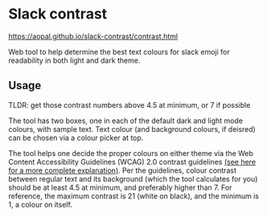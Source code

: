 # Slack contrast

https://aopal.github.io/slack-contrast/contrast.html

Web tool to help determine the best text colours for slack emoji for readability in both light and dark theme.

## Usage

TLDR: get those contrast numbers above 4.5 at minimum, or 7 if possible

The tool has two boxes, one in each of the default dark and light mode colours, with sample text. Text colour (and background colours, if deisred) can be chosen via a colour picker at top.

The tool helps one decide the proper colours on either theme via the Web Content Accessibility Guidelines (WCAG) 2.0 contrast guidelines [(see here for a more complete explanation)](https://medium.muz.li/the-science-of-color-contrast-an-expert-designers-guide-33e84c41d156?gi=bf148f5c59c3). Per the guidelines, colour contrast  between regular text and its background (which the tool calculates for you) should be at least 4.5 at minimum, and preferably higher than 7. For reference, the maximum contrast is 21 (white on black), and the minimum is 1, a colour on itself.